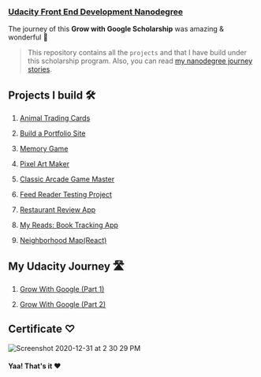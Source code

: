 ### **[Udacity Front End Development Nanodegree](https://www.udacity.com/course/front-end-web-developer-nanodegree--nd0011)**

The journey of this **Grow with Google Scholarship** was amazing & wonderful 🌸

> This repository contains all the `projects` and that I have build under this scholarship program. Also, you can read [my nanodegree journey stories](https://github.com/archanaserver/udacity-frontend-nanodegree-projects/blob/master/myStory.md).

## Projects I build 🛠

1. [Animal Trading Cards](https://github.com/archanaserver/udacity-frontend-nd-projects/tree/master/%231-web-foundations/animal-trading-cards)

2. [Build a Portfolio Site](https://github.com/archanaserver/udacity-frontend-nd-projects/tree/master/%231-web-foundations/portfolio-site)

3. [Memory Game](https://github.com/archanaserver/udacity-frontend-nd-projects/tree/master/%232-web-programming-with-JS/memory-game)

4. [Pixel Art Maker](https://github.com/archanaserver/udacity-frontend-nd-projects/tree/master/%232-web-programming-with-JS/pixel-art-maker)

5. [Classic Arcade Game Master](https://github.com/archanaserver/udacity-frontend-nd-projects/tree/master/%233-exploring-JS-Objects-Tools-and-Testing/classic-arcade-game-master)

6. [Feed Reader Testing Project](https://github.com/archanaserver/udacity-frontend-nd-projects/tree/master/%233-exploring-JS-Objects-Tools-and-Testing/feed-reader-testing-project4)

7. [Restaurant Review App](https://github.com/archanaserver/udacity-frontend-nd-projects/tree/master/%234-frontend-applications/fend-restaurant-reviews-project5)

8. [My Reads: Book Tracking App](https://github.com/archanaserver/udacity-frontend-nd-projects/tree/master/%235-building-with-react/myReads-app)

9. [Neighborhood Map(React)](<https://github.com/archanaserver/udacity-frontend-nd-projects/tree/master/%235-building-with-react/neighborhood-map(react)-project7>)

## My Udacity Journey 🛣

1. [Grow With Google (Part 1)](https://medium.com/@archanaserver/grow-with-google-652c87dc5fce)

2. [Grow With Google (Part 2)](myStory.md)

## Certificate ♡

![Screenshot 2020-12-31 at 2 30 29 PM](https://user-images.githubusercontent.com/32739028/103403021-c3e84200-4b74-11eb-8f5c-28b77e66adee.png)


#### Yaa! That's it ♥️
